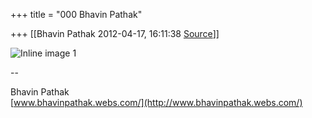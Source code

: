 +++
title = "000 Bhavin Pathak"

+++
[[Bhavin Pathak	2012-04-17, 16:11:38 [Source](https://groups.google.com/g/bvparishat/c/Y3_aVWlW9yk)]]



![Inline image 1](https://groups.google.com/group/bvparishat/attach/101877dac33640d0/292646_382412835110501_100000253639838_1454798_536048069_n.jpg?part=0.1)  
  
--  

Bhavin Pathak  
[www.bhavinpathak.webs.com/](http://www.bhavinpathak.webs.com/)



  

